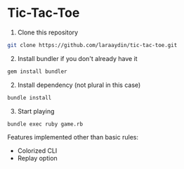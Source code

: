 # Tic-Tac-Toe

1. Clone this repository
```sh
git clone https://github.com/laraaydin/tic-tac-toe.git
```

2. Install bundler if you don't already have it
```sh
gem install bundler
```

2. Install dependency (not plural in this case)

```sh
bundle install
```

3. Start playing
```sh
bundle exec ruby game.rb
```

Features implemented other than basic rules:
- Colorized CLI
- Replay option

